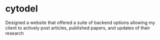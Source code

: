 # cytodel

Designed a website that offered a suite of backend options allowing my client 
to actively post articles, published papers, and updates of their research
